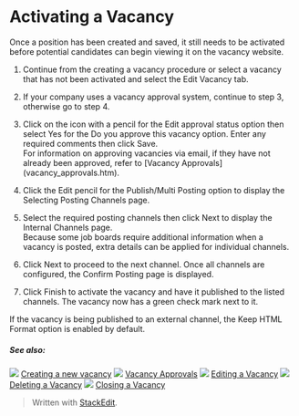 # Activating a Vacancy

Once a position has been created and saved, it still needs to be activated before potential candidates can begin viewing it on the vacancy website.

1.  Continue from the creating a vacancy procedure or select a vacancy that has not been activated and select the  Edit Vacancy  tab.
2.  If your company uses a vacancy approval system, continue to step 3, otherwise go to step 4.
3.  Click on the icon with a pencil for the  Edit approval status  option then select  Yes  for the  Do you approve this vacancy  option. Enter any required comments then click  Save.  
    For information on approving vacancies via email, if they have not already been approved, refer to  [Vacancy Approvals] (vacancy_approvals.htm).
4.  Click the  Edit  pencil for the  Publish/Multi Posting  option to display the  Selecting Posting Channels  page.  
    
5.  Select the required posting channels then click  Next  to display the  Internal Channels  page.  
    Because some job boards require additional information when a vacancy is posted, extra details can be applied for individual channels.
6.  Click  Next  to proceed to the next channel. Once all channels are configured, the  Confirm Posting  page is displayed.
7.  Click  Finish  to activate the vacancy and have it published to the listed channels. The vacancy now has a green check mark next to it.

If the vacancy is being published to an external channel, the  Keep HTML Format  option is enabled by default.

##### See also:

![](../Resources/Images/icon-document-link.png) [Creating a new vacancy](creating_a_new_vacancy.htm)
![](../Resources/Images/icon-document-link.png) [Vacancy Approvals](vacancy_approvals.htm)
![](../Resources/Images/icon-document-link.png) [Editing a Vacancy](editing_a_vacancy.htm)
![](../Resources/Images/icon-document-link.png) [Deleting a Vacancy](deleting_a_vacancy.htm)
![](../Resources/Images/icon-document-link.png) [Closing a Vacancy](closing_a_vacancy.htm)


> Written with [StackEdit](https://stackedit.io/).
<!--stackedit_data:
eyJoaXN0b3J5IjpbMTcyNzg2NzQ2Nl19
-->